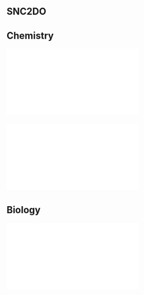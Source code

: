 ## SNC2DO

## Chemistry
![Chem Notes](Chemistry/Chemistry_SNC2D0.md)
<br></br>
![My Periodic Table / Data Tables](Chemistry/My_Periodic_Table.pdf)

## Biology
![Bio Notes](Biology/Biology_SNC2D0.md)